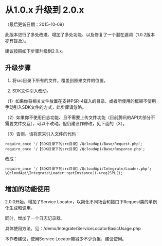# 从1.0.x 升级到 2.0.x

（最后更新日期：2015-10-09）

此版本进行了多处改进、增加了多处功能、以及修复了一个潜在漏洞（1.0.2版本亦有提及）。

建议按照如下步骤升级到2.0.x。

## 升级步骤

1. 将src目录下所有的文件，覆盖到原来文件的位置。

2. SDK文件引入改动。

（1）如果你将相关文件放置在支持PSR-4载入的目录、或者所使用的框架不使用手动引入SDK文件的方式，此步骤请忽略。

（2）如果你不使用日志功能、且不需要上传文件功能（目前腾讯的API大部分不需要文件交互），可以不改动。但仍建议作修改，见下面的（3）。

（3）否则，请将原来引入文件的代码：

```
require_once '/【SDK目录下的src目录】/QcloudApi/Base/Request.php';
require_once '/【SDK目录下的src目录】/QcloudApi/Base/Response.php';
```

改成：

```
require_once '/【SDK目录下的src目录】/QcloudApi/Integrate/Loader.php';
\QcloudApi\Integrate\Loader::getInstance()->reg2SPL();
```

## 增加的功能使用

2.0.0开始，增加了Service Locator，以简化不同场合和接口下Request类的单例化生成和调用。

同时，增加了一个日志记录器。

具体使用方法，见：/demo/Integrate/ServiceLocatorBasicUsage.php

本作者建议，使用Service Locator能减少不少负担，建议使用。

